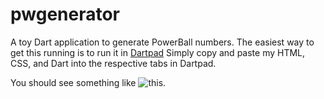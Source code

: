 # pwgenerator
A toy Dart application to generate PowerBall numbers.
The easiest way to get this running is to run it in [Dartpad](https://dartpad.dartlang.org/)
Simply copy and paste my HTML, CSS, and Dart into the respective tabs in Dartpad.

You should see something like ![this.]()
